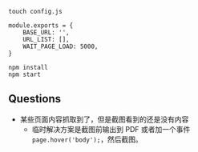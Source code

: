 ```
touch config.js

module.exports = {
    BASE_URL: '',
    URL_LIST: [],
    WAIT_PAGE_LOAD: 5000,
}

npm install
npm start
```

## Questions

- 某些页面内容抓取到了，但是截图看到的还是没有内容
  - 临时解决方案是截图前输出到 PDF 或者加一个事件`page.hover('body');`，然后截图。